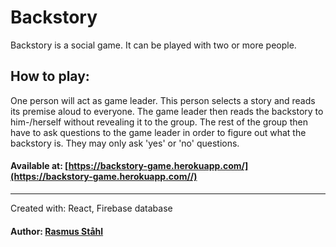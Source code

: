 # Backstory

Backstory is a social game.
It can be played with two or more people.

## How to play:
One person will act as game leader. 
This person selects a story and reads its premise aloud to everyone. 
The game leader then reads the backstory to him-/herself without revealing it to the group. 
The rest of the group then have to ask questions to the game leader in order to figure out what the backstory is. 
They may only ask 'yes' or 'no' questions.

#### Available at: [https://backstory-game.herokuapp.com/](https://backstory-game.herokuapp.com//)
___

Created with: React, Firebase database

#### Author: [Rasmus Ståhl](https://github.com/Mt-Rasmus)
